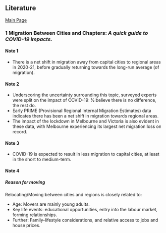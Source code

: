 ## Literature 

[Main Page](https://github.com/Artixis/Maths_Project/blob/main/README.md)

### **1** Migration Between Cities and Chapters: *A quick guide to COVID-19 impacts.* 
#### Note 1
- There is a net shift in migration away from capital cities to regional areas in
2020-21, before gradually returning towards the long-run average (of migration).

#### Note 2
- Underscoring the uncertainty surrounding this topic, surveyed experts
were split on the impact of COVID-19: ½ believe there is no difference,
the rest do.
- Early PRIME (Provisional Regional Internal Migration Estimates) data
indicates there has been a net shift in migration towards regional areas.
- The impact of the lockdown in Melbourne and Victoria is also evident in
these data, with Melbourne experiencing its largest net migration loss on
record.

#### Note 3
- COVID-19 is expected to result in less migration to capital cities, at least in
the short to medium-term.

#### Note 4
##### Reason for moving
Relocating/Moving between cities and regions is closely related to:
- Age: Movers are mainly young adults.
- Key life events: educational opportunities, entry into the labour market,
forming relationships.
- Further: Family-lifestyle considerations, and relative access to jobs and
house prices.


